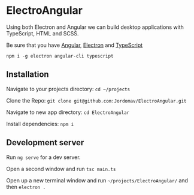 # ElectroAngular

Using both Electron and Angular we can build desktop applications with TypeScript, HTML and SCSS. 

Be sure that you have [Angular](https://angular.io/), [Electron](https://electronjs.org/) and [TypeScript](https://www.typescriptlang.org/)

`npm i -g electron angular-cli typescript`

## Installation

Navigate to your projects directory:
`cd ~/projects`

Clone the Repo:
`git clone git@github.com:Jordomav/ElectroAngular.git`

Navigate to new app directory:
`cd ElectroAngular`

Install dependencies:
`npm i`


## Development server

Run `ng serve` for a dev server.

Open a second window and run `tsc main.ts`

Open up a new terminal window and run `~/projects/ElectroAngular/` and then `electron .`

